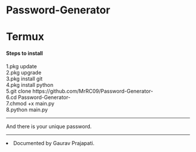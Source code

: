 # Password-Generator

# Termux

<h4>Steps to install</h4>
1.pkg update <br>
2.pkg upgrade <br>
3.pkg install git<br>
4.pkg install python<br>
5.git clone https://github.com/MrRC09/Password-Generator-<br>
6.cd Password-Generator-<br>
7.chmod +x main.py<br>
8.python main.py<br>
<hr>
And there is your unique password.
<br>
<hr>
<li "style=font-size:3px;">Documented by Gaurav Prajapati.</li>
<br>

